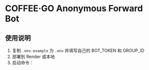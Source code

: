# COFFEE·GO Anonymous Forward Bot

## 使用说明

1. 复制 `.env.example` 为 `.env` 并填写自己的 BOT_TOKEN 和 GROUP_ID
2. 部署到 Render 或本地
3. 启动命令：
